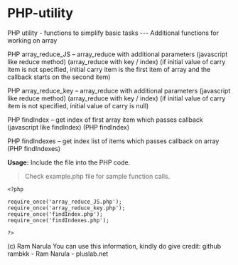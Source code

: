 # PHP-utility
PHP utility - functions to simplify basic tasks --- Additional functions for working on array


PHP array_reduce_JS – array_reduce with additional parameters
(javascript like reduce method) (array_reduce with key / index)
(if initial value of carry item is not specified, 
 initial carry item is the first item of array 
 and the callback starts on the second item)

PHP array_reduce_key – array_reduce with additional parameters
(javascript like reduce method) (array_reduce with key / index)
(if initial value of carry item is not specified,
 initial value of carry is null)


PHP findIndex – get index of first array item which passes callback
(javascript like findIndex) (PHP findIndex)

PHP findIndexes  – get index list of items which passes callback on array
(PHP findIndexes)


**Usage:**
Include the file into the PHP code. 
> Check example.php file for sample function calls.
```
<?php

require_once('array_reduce_JS.php');
require_once('array_reduce_key.php');
require_once('findIndex.php');
require_once('findIndexes.php');

?>
```


(c) Ram Narula 
You can use this information, kindly do give credit: github rambkk - Ram Narula - pluslab.net

